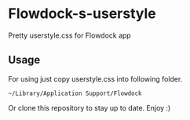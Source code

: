 Flowdock-s-userstyle
====================

Pretty userstyle.css for Flowdock app

## Usage

For using just copy userstyle.css into following folder.

    ~/Library/Application Support/Flowdock 

Or clone this repository to stay up to date.
Enjoy :)
